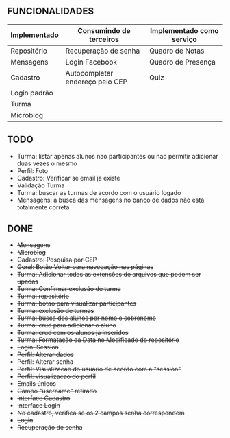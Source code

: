 FUNCIONALIDADES
-----------
Implementado | Consumindo de terceiros | Implementado como serviço
------------ | ------------- | -------------
Repositório | Recuperação de senha | Quadro de Notas
Mensagens | Login Facebook | Quadro de Presença
Cadastro | Autocompletar endereço pelo CEP | Quiz
Login padrão | | 
Turma | | 
Microblog | | 

TODO
-----------
- Turma: listar apenas alunos nao participantes ou nao permitir adicionar duas vezes o mesmo
- Perfil: Foto
- Cadastro: Verificar se email ja existe
- Validação Turma
- Turma: buscar as turmas de acordo com o usuário logado
- Mensagens: a busca das mensagens no banco de dados não está totalmente correta

DONE
-----------
- ~~Mensagens~~
- ~~Microblog~~
- ~~Cadastro: Pesquisa por CEP~~
- ~~Geral: Botão Voltar para navegação nas páginas~~
- ~~Turma: Adicionar todas as extensões de arquivos que podem ser upadas~~
- ~~Turma: Confirmar exclusão de turma~~
- ~~Turma: repositório~~
- ~~Turma: botao para visualizar participantes~~
- ~~Turma: exclusão de turmas~~
- ~~Turma: busca dos alunos por nome e sobrenome~~
- ~~Turma: crud para adicionar o aluno~~
- ~~Turma: crud com os alunos ja inseridos~~
- ~~Turma: Formatação da Data no Modificado do repositório~~
- ~~Login: Session~~
- ~~Perfil: Alterar dados~~
- ~~Perfil: Alterar senha~~
- ~~Perfil: Visualizacao do usuario de acordo com a "session"~~
- ~~Perfil: visualizacao do perfil~~
- ~~Emails únicos~~
- ~~Campo "username" retirado~~
- ~~Interface Cadastro~~
- ~~Interface Login~~
- ~~No cadastro, verifica se os 2 campos senha correspondem~~
- ~~Login~~
- ~~Recuperação de senha~~